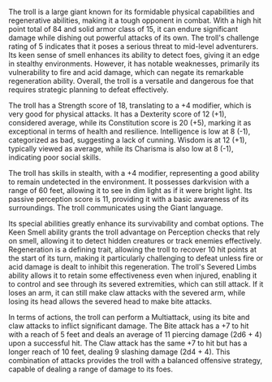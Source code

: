 The troll is a large giant known for its formidable physical capabilities and regenerative abilities, making it a tough opponent in combat. With a high hit point total of 84 and solid armor class of 15, it can endure significant damage while dishing out powerful attacks of its own. The troll's challenge rating of 5 indicates that it poses a serious threat to mid-level adventurers. Its keen sense of smell enhances its ability to detect foes, giving it an edge in stealthy environments. However, it has notable weaknesses, primarily its vulnerability to fire and acid damage, which can negate its remarkable regeneration ability. Overall, the troll is a versatile and dangerous foe that requires strategic planning to defeat effectively.

The troll has a Strength score of 18, translating to a +4 modifier, which is very good for physical attacks. It has a Dexterity score of 12 (+1), considered average, while its Constitution score is 20 (+5), marking it as exceptional in terms of health and resilience. Intelligence is low at 8 (-1), categorized as bad, suggesting a lack of cunning. Wisdom is at 12 (+1), typically viewed as average, while its Charisma is also low at 8 (-1), indicating poor social skills.

The troll has skills in stealth, with a +4 modifier, representing a good ability to remain undetected in the environment. It possesses darkvision with a range of 60 feet, allowing it to see in dim light as if it were bright light. Its passive perception score is 11, providing it with a basic awareness of its surroundings. The troll communicates using the Giant language.

Its special abilities greatly enhance its survivability and combat options. The Keen Smell ability grants the troll advantage on Perception checks that rely on smell, allowing it to detect hidden creatures or track enemies effectively. Regeneration is a defining trait, allowing the troll to recover 10 hit points at the start of its turn, making it particularly challenging to defeat unless fire or acid damage is dealt to inhibit this regeneration. The troll's Severed Limbs ability allows it to retain some effectiveness even when injured, enabling it to control and see through its severed extremities, which can still attack. If it loses an arm, it can still make claw attacks with the severed arm, while losing its head allows the severed head to make bite attacks.

In terms of actions, the troll can perform a Multiattack, using its bite and claw attacks to inflict significant damage. The Bite attack has a +7 to hit with a reach of 5 feet and deals an average of 11 piercing damage (2d6 + 4) upon a successful hit. The Claw attack has the same +7 to hit but has a longer reach of 10 feet, dealing 9 slashing damage (2d4 + 4). This combination of attacks provides the troll with a balanced offensive strategy, capable of dealing a range of damage to its foes.